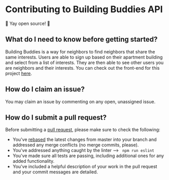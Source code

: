 # Contributing to Building Buddies API

:tada: Yay open source! :tada:


## What do I need to know before getting started?
Building Buddies is a way for neighbors to find neighbors that share the same interests. Users are able to sign up based on their apartment building and select from a list of interests. They are then able to see other users you are neighbors and their interests. You can check out the front-end for this project [here](https://github.com/laurakwhit/building-buddies).


## How do I claim an issue?
You may claim an issue by commenting on any open, unassigned issue. 

## How do I submit a pull request?
Before submitting a [pull request](https://help.github.com/articles/creating-a-pull-request/), please make sure to check the following:
- You've [rebased](https://www.atlassian.com/git/tutorials/merging-vs-rebasing) the latest changes from master into your branch and
  addressed any merge conflicts (no merge commits, please).
- You've addressed anything caught by the linter --> `` npm run eslint``
- You've made sure all tests are passing, including additional ones for any added functionality. 
- You've included a helpful description of your work in the pull request and
  your commit messages are detailed.
